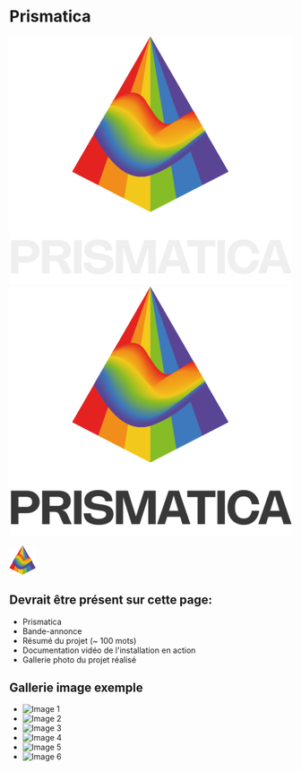 # Prismatica

![Prismatica Logo](https://github.com/PootPookies/Prismatica/blob/06b293b854c0b10a3f36fd1fdcd9e9e3db7ba9bf/medias/images/logo/prismatica_logo_v2_dark%401024x.png#gh-dark-mode-only)
![Prismatica Logo](https://github.com/PootPookies/Prismatica/blob/06b293b854c0b10a3f36fd1fdcd9e9e3db7ba9bf/medias/images/logo/prismatica_logo_v2_light%401024x.png#gh-light-mode-only)

<img src="./medias/images/logo/prismatica-logo.svg" style="max-width: 24em">


## Devrait être présent sur cette page:

* Prismatica
* Bande-annonce
* Résumé du projet (~ 100 mots)
* Documentation vidéo de l'installation en action
* Gallerie photo du projet réalisé

## Gallerie image exemple

* ![Image 1](https://placehold.co/400x400?text=1+image)
* ![Image 2](https://placehold.co/400x400?text=2+image)
* ![Image 3](https://placehold.co/400x400?text=3+image)
* ![Image 4](https://placehold.co/400x400?text=4+image)
* ![Image 5](https://placehold.co/400x400?text=5+image)
* ![Image 6](https://placehold.co/400x400?text=6+image)

